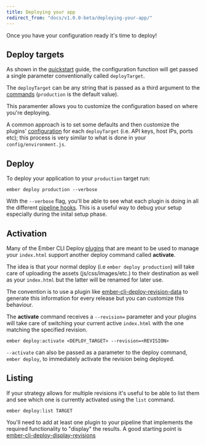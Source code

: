 ```yaml
---
title: Deploying your app
redirect_from: "docs/v1.0.0-beta/deploying-your-app/"
---
```


Once you have your configuration ready it's time to deploy!

## Deploy targets

As shown in the [quickstart](../quickstart) guide, the configuration function will get passed a single parameter conventionally called `deployTarget`.

The `deployTarget` can be any string that is passed as a third argument to the [commands](../usage) (`production` is the default value).

This paramenter allows you to customize the configuration based on where you're deploying.

A common approach is to set some defaults and then customize the plugins' [configuration](../configuration) for each `deployTarget` (i.e. API keys, host IPs, ports etc); this process is very similar to what is done in your `config/environment.js`.

## Deploy

To deploy your application to your `production` target run:

```
ember deploy production --verbose
```

With the `--verbose` flag, you'll be able to see what each plugin is doing in all the different [pipeline hooks](../pipeline-hooks). This is a useful way to debug your setup especially during the inital setup phase.

## Activation

Many of the Ember CLI Deploy [plugins](/plugins) that are meant to be used to manage your `index.html` support another deploy command called **activate**.

The idea is that your normal deploy (i.e `ember deploy production`) will take care of uploading the assets (js/css/images/etc.) to their destination as well as your `index.html` but the latter will be renamed for later use.

The convention is to use a plugin like [ember-cli-deploy-revision-data](https://github.com/ember-cli-deploy/ember-cli-deploy-revision-data) to generate this information for every release but you can customize this behaviour.

The **activate** command receives a `--revision=` parameter and your plugins will take care of switching your current active `index.html` with the one matching the specified revision.

```
ember deploy:activate <DEPLOY_TARGET> --revision=<REVISION>
```

`--activate` can also be passed as a parameter to the deploy command, `ember deploy`, to immediately activate the revision being deployed.

## Listing

If your strategy allows for multiple revisions it's useful to be able to list them and
see which one is currently activated using the `list` command.

```
ember deploy:list TARGET
```

You'll need to add at least one plugin to your pipeline that implements the required functionality to "display" the results. A good starting point is [ember-cli-deploy-display-revisions](https://github.com/ember-cli-deploy/ember-cli-deploy-display-revisions)
